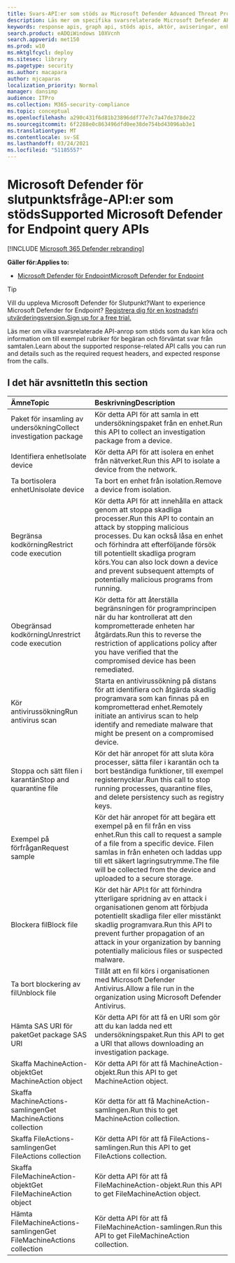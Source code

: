 ```yaml
---
title: Svars-API:er som stöds av Microsoft Defender Advanced Threat Protection
description: Läs mer om specifika svarsrelaterade Microsoft Defender API-anrop för avancerat skydd.
keywords: response apis, graph api, stöds apis, aktör, aviseringar, enhet, användare, domän, ip, fil
search.product: eADQiWindows 10XVcnh
search.appverid: met150
ms.prod: w10
ms.mktglfcycl: deploy
ms.sitesec: library
ms.pagetype: security
ms.author: macapara
author: mjcaparas
localization_priority: Normal
manager: dansimp
audience: ITPro
ms.collection: M365-security-compliance
ms.topic: conceptual
ms.openlocfilehash: a290c431f6d81b23896ddf77e7c7a47de378de22
ms.sourcegitcommit: 6f2288e0c863496dfd0ee38de754bd43096ab3e1
ms.translationtype: MT
ms.contentlocale: sv-SE
ms.lasthandoff: 03/24/2021
ms.locfileid: "51185557"
---
```

# <a name="supported-microsoft-defender-for-endpoint-query-apis"></a><span data-ttu-id="ac32b-104">Microsoft Defender för slutpunktsfråge-API:er som stöds</span><span class="sxs-lookup"><span data-stu-id="ac32b-104">Supported Microsoft Defender for Endpoint query APIs</span></span> 

[!INCLUDE [Microsoft 365 Defender rebranding](../../includes/microsoft-defender.md)]


<span data-ttu-id="ac32b-105">**Gäller för:**</span><span class="sxs-lookup"><span data-stu-id="ac32b-105">**Applies to:**</span></span>
- [<span data-ttu-id="ac32b-106">Microsoft Defender för Endpoint</span><span class="sxs-lookup"><span data-stu-id="ac32b-106">Microsoft Defender for Endpoint</span></span>](https://go.microsoft.com/fwlink/p/?linkid=2154037)

> [!TIP]
> <span data-ttu-id="ac32b-107">Vill du uppleva Microsoft Defender för Slutpunkt?</span><span class="sxs-lookup"><span data-stu-id="ac32b-107">Want to experience Microsoft Defender for Endpoint?</span></span> [<span data-ttu-id="ac32b-108">Registrera dig för en kostnadsfri utvärderingsversion.</span><span class="sxs-lookup"><span data-stu-id="ac32b-108">Sign up for a free trial.</span></span>](https://www.microsoft.com/microsoft-365/windows/microsoft-defender-atp?ocid=docs-wdatp-supported-response-apis-abovefoldlink) 

<span data-ttu-id="ac32b-109">Läs mer om vilka svarsrelaterade API-anrop som stöds som du kan köra och information om till exempel rubriker för begäran och förväntat svar från samtalen.</span><span class="sxs-lookup"><span data-stu-id="ac32b-109">Learn about the supported response-related API calls you can run and details such as the required request headers, and expected response from the calls.</span></span>

## <a name="in-this-section"></a><span data-ttu-id="ac32b-110">I det här avsnittet</span><span class="sxs-lookup"><span data-stu-id="ac32b-110">In this section</span></span>
<span data-ttu-id="ac32b-111">Ämne</span><span class="sxs-lookup"><span data-stu-id="ac32b-111">Topic</span></span> | <span data-ttu-id="ac32b-112">Beskrivning</span><span class="sxs-lookup"><span data-stu-id="ac32b-112">Description</span></span>
:---|:---
<span data-ttu-id="ac32b-113">Paket för insamling av undersökning</span><span class="sxs-lookup"><span data-stu-id="ac32b-113">Collect investigation package</span></span> | <span data-ttu-id="ac32b-114">Kör detta API för att samla in ett undersökningspaket från en enhet.</span><span class="sxs-lookup"><span data-stu-id="ac32b-114">Run this API to collect an investigation package from a device.</span></span>
<span data-ttu-id="ac32b-115">Identifiera enhet</span><span class="sxs-lookup"><span data-stu-id="ac32b-115">Isolate device</span></span> | <span data-ttu-id="ac32b-116">Kör detta API för att isolera en enhet från nätverket.</span><span class="sxs-lookup"><span data-stu-id="ac32b-116">Run this API to isolate a device from the network.</span></span>
<span data-ttu-id="ac32b-117">Ta bortisolera enhet</span><span class="sxs-lookup"><span data-stu-id="ac32b-117">Unisolate device</span></span> | <span data-ttu-id="ac32b-118">Ta bort en enhet från isolation.</span><span class="sxs-lookup"><span data-stu-id="ac32b-118">Remove a device from isolation.</span></span> 
<span data-ttu-id="ac32b-119">Begränsa kodkörning</span><span class="sxs-lookup"><span data-stu-id="ac32b-119">Restrict code execution</span></span> | <span data-ttu-id="ac32b-120">Kör detta API för att innehålla en attack genom att stoppa skadliga processer.</span><span class="sxs-lookup"><span data-stu-id="ac32b-120">Run this API to contain an attack by stopping malicious processes.</span></span> <span data-ttu-id="ac32b-121">Du kan också låsa en enhet och förhindra att efterföljande försök till potentiellt skadliga program körs.</span><span class="sxs-lookup"><span data-stu-id="ac32b-121">You can also lock down a device and prevent subsequent attempts of potentially malicious programs from running.</span></span>
<span data-ttu-id="ac32b-122">Obegränsad kodkörning</span><span class="sxs-lookup"><span data-stu-id="ac32b-122">Unrestrict code execution</span></span> | <span data-ttu-id="ac32b-123">Kör detta för att återställa begränsningen för programprincipen när du har kontrollerat att den komprometterade enheten har åtgärdats.</span><span class="sxs-lookup"><span data-stu-id="ac32b-123">Run this to reverse the restriction of applications policy after you have verified that the compromised device has been remediated.</span></span>
<span data-ttu-id="ac32b-124">Kör antivirussökning</span><span class="sxs-lookup"><span data-stu-id="ac32b-124">Run antivirus scan</span></span> | <span data-ttu-id="ac32b-125">Starta en antivirussökning på distans för att identifiera och åtgärda skadlig programvara som kan finnas på en komprometterad enhet.</span><span class="sxs-lookup"><span data-stu-id="ac32b-125">Remotely initiate an antivirus scan to help identify and remediate malware that might be present on a compromised device.</span></span>
<span data-ttu-id="ac32b-126">Stoppa och sätt filen i karantän</span><span class="sxs-lookup"><span data-stu-id="ac32b-126">Stop and quarantine file</span></span> |  <span data-ttu-id="ac32b-127">Kör det här anropet för att sluta köra processer, sätta filer i karantän och ta bort beständiga funktioner, till exempel registernycklar.</span><span class="sxs-lookup"><span data-stu-id="ac32b-127">Run this call to stop running processes, quarantine  files, and delete persistency such as registry keys.</span></span>
<span data-ttu-id="ac32b-128">Exempel på förfrågan</span><span class="sxs-lookup"><span data-stu-id="ac32b-128">Request sample</span></span> | <span data-ttu-id="ac32b-129">Kör det här anropet för att begära ett exempel på en fil från en viss enhet.</span><span class="sxs-lookup"><span data-stu-id="ac32b-129">Run this call to request a sample of a file from a specific device.</span></span> <span data-ttu-id="ac32b-130">Filen samlas in från enheten och laddas upp till ett säkert lagringsutrymme.</span><span class="sxs-lookup"><span data-stu-id="ac32b-130">The file will be collected from the device and uploaded to a secure storage.</span></span>
<span data-ttu-id="ac32b-131">Blockera fil</span><span class="sxs-lookup"><span data-stu-id="ac32b-131">Block file</span></span> | <span data-ttu-id="ac32b-132">Kör det här API:t för att förhindra ytterligare spridning av en attack i organisationen genom att förbjuda potentiellt skadliga filer eller misstänkt skadlig programvara.</span><span class="sxs-lookup"><span data-stu-id="ac32b-132">Run this API to prevent further propagation of an attack in your organization by banning potentially malicious files or suspected malware.</span></span> 
<span data-ttu-id="ac32b-133">Ta bort blockering av fil</span><span class="sxs-lookup"><span data-stu-id="ac32b-133">Unblock file</span></span> | <span data-ttu-id="ac32b-134">Tillåt att en fil körs i organisationen med Microsoft Defender Antivirus.</span><span class="sxs-lookup"><span data-stu-id="ac32b-134">Allow a file run in the organization using Microsoft Defender Antivirus.</span></span>
<span data-ttu-id="ac32b-135">Hämta SAS URI för paket</span><span class="sxs-lookup"><span data-stu-id="ac32b-135">Get package SAS URI</span></span> | <span data-ttu-id="ac32b-136">Kör detta API för att få en URI som gör att du kan ladda ned ett undersökningspaket.</span><span class="sxs-lookup"><span data-stu-id="ac32b-136">Run this API to get a URI that allows downloading an investigation package.</span></span>
<span data-ttu-id="ac32b-137">Skaffa MachineAction-objekt</span><span class="sxs-lookup"><span data-stu-id="ac32b-137">Get MachineAction object</span></span> | <span data-ttu-id="ac32b-138">Kör detta API för att få MachineAction-objekt.</span><span class="sxs-lookup"><span data-stu-id="ac32b-138">Run this API to get MachineAction object.</span></span>
<span data-ttu-id="ac32b-139">Skaffa MachineActions-samlingen</span><span class="sxs-lookup"><span data-stu-id="ac32b-139">Get MachineActions collection</span></span> | <span data-ttu-id="ac32b-140">Kör detta för att få MachineAction-samlingen.</span><span class="sxs-lookup"><span data-stu-id="ac32b-140">Run this to get MachineAction collection.</span></span>
<span data-ttu-id="ac32b-141">Skaffa FileActions-samlingen</span><span class="sxs-lookup"><span data-stu-id="ac32b-141">Get FileActions collection</span></span> | <span data-ttu-id="ac32b-142">Kör detta API för att få FileActions-samlingen.</span><span class="sxs-lookup"><span data-stu-id="ac32b-142">Run this API to get FileActions collection.</span></span>
<span data-ttu-id="ac32b-143">Skaffa FileMachineAction-objekt</span><span class="sxs-lookup"><span data-stu-id="ac32b-143">Get FileMachineAction object</span></span> | <span data-ttu-id="ac32b-144">Kör detta API för att få FileMachineAction-objekt.</span><span class="sxs-lookup"><span data-stu-id="ac32b-144">Run this API to get FileMachineAction object.</span></span>
<span data-ttu-id="ac32b-145">Hämta FileMachineActions-samlingen</span><span class="sxs-lookup"><span data-stu-id="ac32b-145">Get FileMachineActions collection</span></span> | <span data-ttu-id="ac32b-146">Kör detta API för att få FileMachineAction-samlingen.</span><span class="sxs-lookup"><span data-stu-id="ac32b-146">Run this API to get FileMachineAction collection.</span></span>
